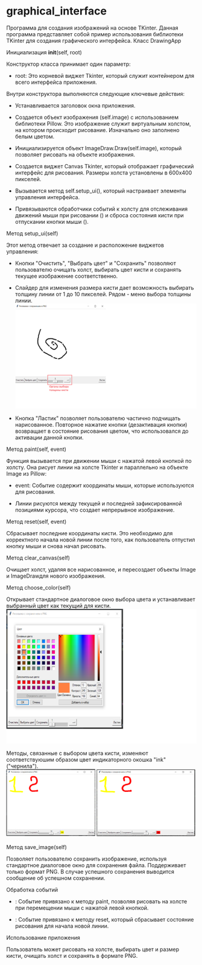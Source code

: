 # graphical_interface
Программа для создания изображений на основе TKinter.
Данная программа представляет собой пример использования библиотеки TKinter для создания графического интерфейса.
Класс DrawingApp


Инициализация __init__(self, root)

Конструктор класса принимает один параметр:

- root: Это корневой виджет Tkinter, который служит контейнером для всего интерфейса приложения.



Внутри конструктора выполняются следующие ключевые действия:

- Устанавливается заголовок окна приложения.

- Создается объект изображения (self.image) с использованием библиотеки Pillow. Это изображение служит виртуальным холстом, на котором происходит рисование. Изначально оно заполнено белым цветом.

- Инициализируется объект ImageDraw.Draw(self.image), который позволяет рисовать на объекте изображения.

- Создается виджет Canvas Tkinter, который отображает графический интерфейс для рисования. Размеры холста установлены в 600x400 пикселей.

- Вызывается метод self.setup_ui(), который настраивает элементы управления интерфейса.

- Привязываются обработчики событий к холсту для отслеживания движений мыши при рисовании () и сброса состояния кисти при отпускании кнопки мыши ().



Метод setup_ui(self)

Этот метод отвечает за создание и расположение виджетов управления:


- Кнопки "Очистить", "Выбрать цвет" и "Сохранить" позволяют пользователю очищать холст, выбирать цвет кисти и сохранять текущее изображение соответственно.

- Слайдер для изменения размера кисти дает возможность выбирать толщину линии от 1 до 10 пикселей. Рядом - меню выбора толщины линии.
![Выбор толщины линии](https://github.com/MikhinGB/graphical_interface/blob/main/png3.png)  
- Кнопка "Ластик" позволяет пользователю частично подчищать нарисованное. Повторное нажатие кнопки (дезактивация кнопки) возвращает в состояние рисования цветом, что использовался до активации данной кнопки.


Метод paint(self, event)

Функция вызывается при движении мыши с нажатой левой кнопкой по холсту. Она рисует линии на холсте Tkinter и параллельно на объекте Image из Pillow:

- event: Событие содержит координаты мыши, которые используются для рисования.

- Линии рисуются между текущей и последней зафиксированной позициями курсора, что создает непрерывное изображение.



Метод reset(self, event)

Сбрасывает последние координаты кисти. Это необходимо для корректного начала новой линии после того, как пользователь отпустил кнопку мыши и снова начал рисовать.



Метод clear_canvas(self)

Очищает холст, удаляя все нарисованное, и пересоздает объекты Image и ImageDrawдля нового изображения.



Метод choose_color(self)

Открывает стандартное диалоговое окно выбора цвета и устанавливает выбранный цвет как текущий для кисти.
![Выбор цвета кисти](https://github.com/MikhinGB/graphical_interface/blob/main/png5.png)


Методы, связанные с выбором цвета кисти, изменяют соответствуюшим образом цвет индикаторного окошка "ink" ("чернила").
![Изменение цвета окошка ink](https://github.com/MikhinGB/graphical_interface/blob/main/png6.png)




Метод save_image(self)

Позволяет пользователю сохранить изображение, используя стандартное диалоговое окно для сохранения файла. Поддерживает только формат PNG. В случае успешного сохранения выводится сообщение об успешном сохранении.



Обработка событий

- : Событие привязано к методу paint, позволяя рисовать на холсте при перемещении мыши с нажатой левой кнопкой.

- : Событие привязано к методу reset, который сбрасывает состояние рисования для начала новой линии.



Использование приложения

Пользователь может рисовать на холсте, выбирать цвет и размер кисти, очищать холст и сохранять в формате PNG.
